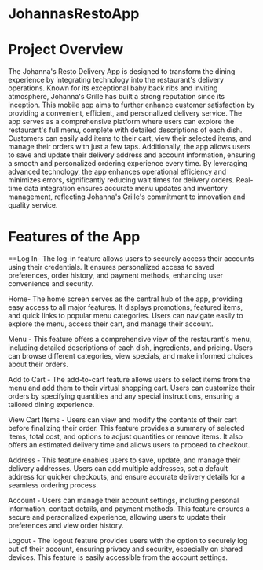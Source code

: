 # JohannasRestoApp

# Project Overview
The Johanna's Resto Delivery App is designed to transform the dining experience by integrating technology into the restaurant's delivery operations. Known for its exceptional baby back ribs and inviting atmosphere, Johanna's Grille has built a strong reputation since its inception. This mobile app aims to further enhance customer satisfaction by providing a convenient, efficient, and personalized delivery service.
The app serves as a comprehensive platform where users can explore the restaurant's full menu, complete with detailed descriptions of each dish. Customers can easily add items to their cart, view their selected items, and manage their orders with just a few taps. Additionally, the app allows users to save and update their delivery address and account information, ensuring a smooth and personalized ordering experience every time.
By leveraging advanced technology, the app enhances operational efficiency and minimizes errors, significantly reducing wait times for delivery orders. Real-time data integration ensures accurate menu updates and inventory management, reflecting Johanna's Grille's commitment to innovation and quality service.

# Features of the App

==Log In- The log-in feature allows users to securely access their accounts using their credentials. It ensures personalized access to saved preferences, order history, and payment methods, enhancing user convenience and security.

Home- The home screen serves as the central hub of the app, providing easy access to all major features. It displays promotions, featured items, and quick links to popular menu categories. Users can navigate easily to explore the menu, access their cart, and manage their account.

Menu - This feature offers a comprehensive view of the restaurant's menu, including detailed descriptions of each dish, ingredients, and pricing. Users can browse different categories, view specials, and make informed choices about their orders.

Add to Cart - The add-to-cart feature allows users to select items from the menu and add them to their virtual shopping cart. Users can customize their orders by specifying quantities and any special instructions, ensuring a tailored dining experience.

View Cart Items - Users can view and modify the contents of their cart before finalizing their order. This feature provides a summary of selected items, total cost, and options to adjust quantities or remove items. It also offers an estimated delivery time and allows users to proceed to checkout.

Address - This feature enables users to save, update, and manage their delivery addresses. Users can add multiple addresses, set a default address for quicker checkouts, and ensure accurate delivery details for a seamless ordering process.

Account - Users can manage their account settings, including personal information, contact details, and payment methods. This feature ensures a secure and personalized experience, allowing users to update their preferences and view order history.

Logout - The logout feature provides users with the option to securely log out of their account, ensuring privacy and security, especially on shared devices. This feature is easily accessible from the account settings.
